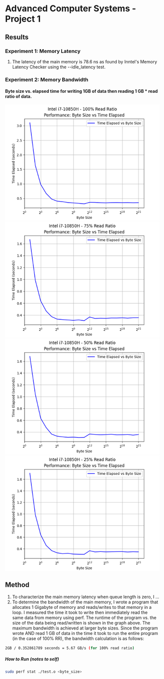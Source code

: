 # Advanced Computer Systems - Project 1

## Results

### Experiment 1: Memory Latency
1. The latency of the main memory is 78.6	ns as found by Inntel's Memory Latency Checker using the --idle_latency test.

### Experiment 2: Memory Bandwidth
#### Byte size vs. elapsed time for writing 1GB of data then reading 1 GB * read ratio of data.
![byteSizeVSelapsed.png](./laptop_cpu_tests_exp2/byteSizeVSelapsed100rr.png)
![byteSizeVSelapsed.png](./laptop_cpu_tests_exp2/byteSizeVSelapsed75rr.png)
![byteSizeVSelapsed.png](./laptop_cpu_tests_exp2/byteSizeVSelapsed50rr.png)
![byteSizeVSelapsed.png](./laptop_cpu_tests_exp2/byteSizeVSelapsed25rr.png)

## Method

1. To characterize the main memory latency when queue length is zero, I ... 
2. To determine the bandwidth of the main memory, I wrote a program that allocates 1 Gigabyte of memory and reads/writes to that memory in a loop. I measured the time it took to write then immediately read the same data from memory using perf. The runtime of the program vs. the size of the data being read/written is shown in the graph above. The maximum bandwidth is achieved at larger byte sizes. Since the program wrote AND read 1 GB of data in the time it took to run the entire program (in the case of 100% RR), the bandwidth calculation is as follows:

```bash
2GB / 0.352861789 seconds = 5.67 GB/s (for 100% read ratio)
```


##### How to Run (notes to self)
```bash
sudo perf stat ./test.o <byte_size>
```
